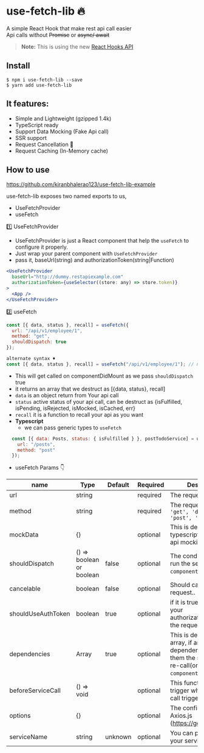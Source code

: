 # use-fetch-lib 🔥

A simple React Hook that make rest api call easier\
Api calls without ~~Promise~~ or ~~async/ await~~

> **Note:** This is using the new [React Hooks API](https://reactjs.org/docs/hooks-intro.html)

## Install

```
$ npm i use-fetch-lib --save
$ yarn add use-fetch-lib
```

## It features:

- Simple and Lightweight (gzipped 1.4k)
- TypeScript ready
- Support Data Mocking (Fake Api call)
- SSR support
- Request Cancellation 🎉
- Request Caching (In-Memory cache)

## How to use

https://github.com/kiranbhalerao123/use-fetch-lib-example

use-fetch-lib exposes two named exports to us,

- UseFetchProvider
- useFetch

1️⃣ UseFetchProvider

- UseFetchProvider is just a React component that help the `useFetch` to configure it properly.
- Just wrap your parent component with `UseFetchProvider`
- pass it, baseUrl(string) and authorizationToken(string|Function)

```jsx
<UseFetchProvider
  baseUrl="http://dummy.restapiexample.com"
  authorizationToken={useSelector((store: any) => store.token)}
>
  <App />
</UseFetchProvider>
```

2️⃣ useFetch

```javascript
const [{ data, status }, recall] = useFetch({
  url: "/api/v1/employee/1",
  method: "get",
  shouldDispatch: true
});

alternate syntax ♦️
const [{ data, status }, recall] = useFetch("/api/v1/employee/1"); // note: Default value of `shouldDispatch` is false
```

- This will get called on componentDidMount as we pass `shouldDispatch` true
- it returns an array that we destruct as [{data, status}, recall]
- `data` is an object return from Your api call
- `status` active status of your api call, can be destruct as {isFulfilled, isPending, isRejected, isMocked, isCached, err}
- `recall` it is a function to recall your api as you want
- **Typescript**
  - we can pass generic types to `useFetch`

```javascript
  const [{ data: Posts, status: { isFulfilled } }, postTodoService] = useFetch<IPostData, IPostTodo>({
    url: "/posts",
    method: "post"
  });
```

- useFetch Params 👇

| name               | Type                     | Default | Required | Description                                                                                                        |
| ------------------ | ------------------------ | ------- | -------- | ------------------------------------------------------------------------------------------------------------------ |
| url                | string                   |         | required | The request URL                                                                                                    |
| method             | string                   |         | required | The request method `'get', 'delete', 'post', 'put'`                                                                |
| mockData           | {}                       |         | optional | This is default data for typescript types and api mocking                                                          |
| shouldDispatch     | () => boolean or boolean | false   | optional | The conditions for auto run the service(on `componentDidMount`)                                                    |
| cancelable         | boolean                  | false   | optional | Should cancel previous request..                                                                                   |
| shouldUseAuthToken | boolean                  | true    | optional | if it is true it will send your authorizationToken with the request                                                |
| dependencies       | Array<any>               | true    | optional | This is dependencies array, if any of dependency get update them the service will re-call(on `componentDidUpdate`) |
| beforeServiceCall  | () => void               |         | optional | This function will trigger when the api call triggers                                                              |
| options            | {}                       |         | optional | The config options of Axios.js (https://goo.gl/UPLqaK)                                                             |
| serviceName        | string                   | unknown | optional | You can pass name to your service                                                                                  |
